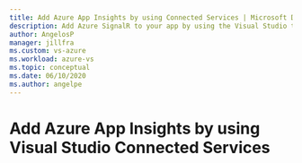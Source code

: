 ```yaml
---
title: Add Azure App Insights by using Connected Services | Microsoft Docs
description: Add Azure SignalR to your app by using the Visual Studio to add a connected service
author: AngelosP
manager: jillfra
ms.custom: vs-azure
ms.workload: azure-vs
ms.topic: conceptual
ms.date: 06/10/2020
ms.author: angelpe
---
```

# Add Azure App Insights by using Visual Studio Connected Services
